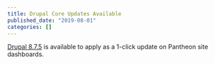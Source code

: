 ```yaml
---
title: Drupal Core Updates Available
published_date: "2019-08-01"
categories: []
---
```

[Drupal 8.7.5](https://www.drupal.org/project/drupal/releases/8.7.5) is available to apply as a 1-click update on Pantheon site dashboards.

